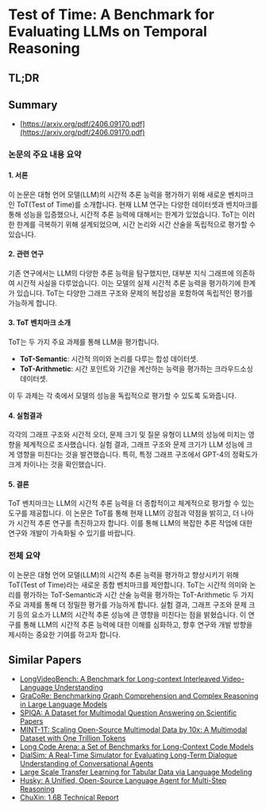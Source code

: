 # Test of Time: A Benchmark for Evaluating LLMs on Temporal Reasoning
## TL;DR
## Summary
- [https://arxiv.org/pdf/2406.09170.pdf](https://arxiv.org/pdf/2406.09170.pdf)

### 논문의 주요 내용 요약

#### 1. **서론**
이 논문은 대형 언어 모델(LLM)의 시간적 추론 능력을 평가하기 위해 새로운 벤치마크인 ToT(Test of Time)를 소개합니다. 현재 LLM 연구는 다양한 데이터셋과 벤치마크를 통해 성능을 입증했으나, 시간적 추론 능력에 대해서는 한계가 있었습니다. ToT는 이러한 한계를 극복하기 위해 설계되었으며, 시간 논리와 시간 산술을 독립적으로 평가할 수 있습니다.

#### 2. **관련 연구**
기존 연구에서는 LLM의 다양한 추론 능력을 탐구했지만, 대부분 지식 그래프에 의존하여 시간적 사실을 다루었습니다. 이는 모델의 실제 시간적 추론 능력을 평가하기에 한계가 있습니다. ToT는 다양한 그래프 구조와 문제의 복잡성을 포함하여 독립적인 평가를 가능하게 합니다.

#### 3. **ToT 벤치마크 소개**
ToT는 두 가지 주요 과제를 통해 LLM을 평가합니다.
- **ToT-Semantic**: 시간적 의미와 논리를 다루는 합성 데이터셋.
- **ToT-Arithmetic**: 시간 포인트와 기간을 계산하는 능력을 평가하는 크라우드소싱 데이터셋.

이 두 과제는 각 축에서 모델의 성능을 독립적으로 평가할 수 있도록 도와줍니다.

#### 4. **실험결과**
각각의 그래프 구조와 시간적 오더, 문제 크기 및 질문 유형이 LLM의 성능에 미치는 영향을 체계적으로 조사했습니다. 실험 결과, 그래프 구조와 문제 크기가 LLM 성능에 크게 영향을 미친다는 것을 발견했습니다. 특히, 특정 그래프 구조에서 GPT-4의 정확도가 크게 차이나는 것을 확인했습니다.

#### 5. **결론**
ToT 벤치마크는 LLM의 시간적 추론 능력을 더 종합적이고 체계적으로 평가할 수 있는 도구를 제공합니다. 이 논문은 ToT를 통해 현재 LLM의 강점과 약점을 밝히고, 더 나아가 시간적 추론 연구를 촉진하고자 합니다. 이를 통해 LLM의 복잡한 추론 작업에 대한 연구와 개발이 가속화될 수 있기를 바랍니다.

### 전체 요약

이 논문은 대형 언어 모델(LLM)의 시간적 추론 능력을 평가하고 향상시키기 위해 ToT(Test of Time)라는 새로운 종합 벤치마크를 제안합니다. ToT는 시간적 의미와 논리를 평가하는 ToT-Semantic과 시간 산술 능력을 평가하는 ToT-Arithmetic 두 가지 주요 과제를 통해 더 정밀한 평가를 가능하게 합니다. 실험 결과, 그래프 구조와 문제 크기 등의 요소가 LLM의 시간적 추론 성능에 큰 영향을 미친다는 점을 밝혔습니다. 이 연구를 통해 LLM의 시간적 추론 능력에 대한 이해를 심화하고, 향후 연구와 개발 방향을 제시하는 중요한 기여를 하고자 합니다.

## Similar Papers
- [LongVideoBench: A Benchmark for Long-context Interleaved Video-Language Understanding](2407.15754.md)
- [GraCoRe: Benchmarking Graph Comprehension and Complex Reasoning in Large Language Models](2407.02936.md)
- [SPIQA: A Dataset for Multimodal Question Answering on Scientific Papers](2407.09413.md)
- [MINT-1T: Scaling Open-Source Multimodal Data by 10x: A Multimodal Dataset with One Trillion Tokens](2406.11271.md)
- [Long Code Arena: a Set of Benchmarks for Long-Context Code Models](2406.11612.md)
- [DialSim: A Real-Time Simulator for Evaluating Long-Term Dialogue Understanding of Conversational Agents](2406.13144.md)
- [Large Scale Transfer Learning for Tabular Data via Language Modeling](2406.12031.md)
- [Husky: A Unified, Open-Source Language Agent for Multi-Step Reasoning](2406.06469.md)
- [ChuXin: 1.6B Technical Report](2405.04828.md)
